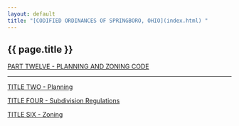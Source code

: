 ```yaml
---
layout: default 
title: "[CODIFIED ORDINANCES OF SPRINGBORO, OHIO](index.html) "
---
```


{{ page.title }}
----------------

[PART TWELVE - PLANNING AND ZONING CODE](465ba412.html)

---

[TITLE TWO - Planning](4687a412.html)

[TITLE FOUR - Subdivision Regulations](48c4a412.html)

[TITLE SIX - Zoning](4c61a412.html)
